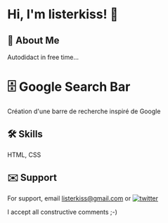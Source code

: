 # Hi, I'm listerkiss! 👋


## 🚀 About Me
Autodidact in free time...

# 🗄️ Google Search Bar
Création d'une barre de recherche inspiré de Google

## 🛠 Skills
HTML, CSS


## ✉️ Support
For support, email listerkiss@gmail.com 
or [![twitter](https://img.shields.io/badge/twitter-1DA1F2?style=for-the-badge&logo=twitter&logoColor=white)](https://twitter.com/listerkiss)

I accept all constructive comments ;-)